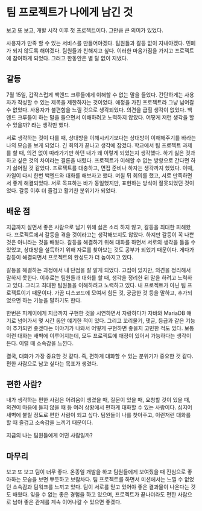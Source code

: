 # 팀 프로젝트가 나에게 남긴 것
보고 또 보고, 개발 시작 이후 첫 프로젝트이다. 그만큼 큰 의미가 있었다. 

사용자가 만족 할 수 있는 서비스를 만들어야겠다. 팀원들과 갈등 없이 지내야겠다. 민폐가 되지 않도록 해야겠다. 팀원들과 친해지고 싶다. 이러한 마음가짐을 가지고 프로젝트에 참여하게 되었다. 
그러고 한동안은 별 탈 없이 지냈다.

## 갈등

7월 15일, 갑작스럽게 백엔드 크루들에게 이해할 수 없는 말을 들었다. 간단하게는 사용자가 작성할 수 있는 제목을 제한하자는 것이었다. 
애정을 가진 프로젝트라 그냥 넘어갈 수 없었다. 사용자가 불편함을 느낄 것으로 생각되었다. 의견을 굽힐 생각이 없었다. 백엔드 크루들이 하는 말을 들으면서 이해하려고 노력하지 않았다. 
어떻게 저런 생각을 할 수 있을까? 라는 생각만 했다. 

서로 생각하는 것이 다를 때, 상대방을 이해시키기보다는 상대방이 이해해주기를 바라는 나의 모습을 보게 되었다. 
긴 회의가 끝나고 생각에 잠겼다. 학교에서 팀 프로젝트 과제를 할 때, 의견 없이 따라가기만 하던 내가 왜 이렇게 되었는지 생각했다. 
하기 싫은 것과 하고 싶은 것의 차이라는 결론을 내렸다. 프로젝트가 이해할 수 없는 방향으로 간다면 하기 싫어질 것 같았다. 프로젝트를 대충하고, 면접 준비나 하자는 생각까지 했었다. 
이때, 카일이 다시 한번 백엔드와 대화를 해보자고 했다. 며칠 뒤 회의를 했고, 서로 만족하면서 좋게 해결되었다. 
서로 목표하는 바가 동일했지만, 표현하는 방식이 잘못되었던 것이었다. 갈등 이후 더 즐겁고 활기찬 분위기가 되었다.

## 배운 점

지금까지 살면서 좋은 사람으로 남기 위해 싫은 소리 하지 않고, 갈등을 최대한 피해왔다. 프로젝트에서 갈등을 겪을 것이라고는 생각해보지도 않았다. 
하지만 갈등이 꼭 나쁜 것은 아니라는 것을 배웠다. 갈등을 해결하기 위해 대화를 하면서 서로의 생각을 들을 수 있었고, 상대방을 설득하기 위해 자료를 찾아보는 것도 공부가 되었기 때문이다. 
게다가 갈등이 해결되면서 프로젝트의 완성도가 더 높아지고 있다. 

갈등을 해결하는 과정에서 내 단점을 잘 알게 되었다. 고집이 있지만, 의견을 정리해서 말하지 못한다. 
이후로는 팀원들과 대화를 할 때, 생각을 정리한 뒤 말을 하려고 노력하고 있다. 그리고 최대한 팀원들을 이해하려고 노력하고 있다. 
내 프로젝트가 아닌 팀 프로젝트이기 때문이다. 가끔 디스코드에 모여서 힘든 것, 궁금한 것 등을 말하고, 추가되었으면 하는 기능을 말하기도 한다. 

한번은 피케이에게 지금까지 구현한 것을 시연하면서 자랑하다가 자바와 MariaDB 얘기로 넘어가서 몇 시간 동안 얘기한 적이 있다. 그리고 꼬리물기, 댓글, 등급과 같은 기능이 추가되면 좋겠다는 이야기가
나와서 어떻게 구현하면 좋을지 고민한 적도 있다. 보통 이런 대화는 새벽에 이루어지는데, 모두 프로젝트에 애정이 있어서 가능하다는 생각이 든다.
이럴 때 소속감을 느낀다. 

결국, 대화가 가장 중요한 것 같다. 즉, 편하게 대화할 수 있는 분위기가 중요한 것 같다. 편한 사람으로 남고 싶다는 목표가 생겼다.

## 편한 사람?

내가 생각하는 편한 사람은 어려움이 생겼을 때, 질문이 있을 때, 요청할 것이 있을 때, 의견이 마음에 들지 않을 때 등 여러 상황에서 편하게 대화할 수 있는 사람이다. 
심지어 새벽에 불릴 정도로 편한 사람이 되고 싶다. 팀원들이 나를 찾아주고, 이런저런 대화를 할 때 즐겁고 소속감을 느끼기 때문이다. 

지금의 나는 팀원들에게 어떤 사람일까?

## 마무리

보고 또 보고 팀이 너무 좋다. 온종일 개발을 하고 팀원들에게 보여줬을 때 진심으로 좋아하는 모습을 보면 뿌듯하고 보람차다. 
팀 프로젝트를 하면서 미션에서는 느낄 수 없었던 소속감과 팀워크를 느끼고 있다. 팀이 서로를 믿고 있어야 좋은 결과물이 나온다는 것도 배웠다. 
잊을 수 없는 좋은 경험을 하고 있으며, 프로젝트가 끝나더라도 편한 사람으로 남아 좋은 관계를 계속 이어나갈 수 있으면 좋겠다.
